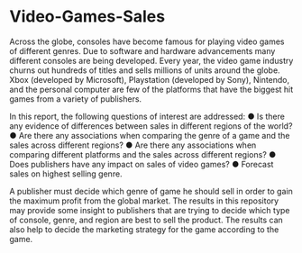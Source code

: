 # Video-Games-Sales

Across the globe, consoles have become famous for playing video games of different genres. Due to software and hardware advancements many different consoles are being developed.  Every year, the video game industry churns out hundreds of titles and sells millions of units around the globe. Xbox (developed by Microsoft), Playstation (developed by Sony), Nintendo, and the personal computer are few of the platforms that have the biggest hit games from a variety of publishers. 

In this report, the following questions of interest are addressed:
●	 Is there any evidence of differences between sales in different regions of the world?
●	 Are there any associations when comparing the genre of a game and the sales across different regions?
●	 Are there any associations when comparing different platforms and the sales across different regions?
●	Does publishers have any impact on sales of video games?
●	Forecast sales on highest selling genre.

A publisher must decide which genre of game he should sell in order to gain the maximum profit from the global market.  The results in this repository may provide some insight to publishers that are trying to decide which type of console, genre, and region are best to sell the product. The results can also help to decide the marketing strategy for the game according to the game.
